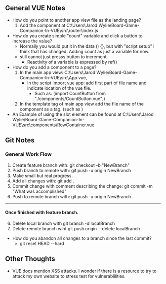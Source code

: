 ## General VUE Notes
- How do you point to another app view file as the landing page?
    1.  Add the component at C:\Users\Jarod Wylie\Board-Game-Companion-In-VUE\src\router\index.js
- How do you create simple "count" variable and click a button to increase the value?
    - Normally you would put it in the data () {}, but with "script setup" I think that has changed. Adding count as just a variable for now.
    - still cannot just presss button to increment.
        - Reactivity of a variable is expressed by ref()
- How do you add a component to a page?
    1. In the main app view: C:\Users\Jarod Wylie\Board-Game-Companion-In-VUE\src\App.vue,
        - In the script import vue app: add first part of file name and indicate location of the vue file.
            -  Such as: (import CountButton from "./components/CountButton.vue";)
    2. In the template tag of main app view add the file name of the component as a tag. (such as <CountButton></CountButton>)
- An Example of using the slot element can be found at C:\Users\Jarod Wylie\Board-Game-Companion-In-VUE\src\components\RowContainer.vue
    

## Git Notes
### General Work Flow
1. Create feature branch with: git checkout -b "NewBranch"
2. Push branch to remote with: git push -u origin NewBranch
2. Make small but real progress.
3. Add all changes with: git add .
4. Commit change with comment describing the change: git commit -m "What was accomplished"
5. Push to remote branch with: git push -u origin NewBranch
------
#### Once finished with feature branch.
6. Delete local branch with git branch -d localBranch
7. Delete remote branch wiht git push origin --delete localBranch

- How do you abandon all changes to a branch since the last commit?
    - git reset HEAD --hard




## Other Thoughts
- VUE docs mention XSS attacks. I wonder if there is a resource to try to attack my own website to stress test for vulnerablilities.